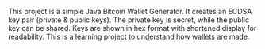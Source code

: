 This project is a simple Java Bitcoin Wallet Generator.
It creates an ECDSA key pair (private & public keys).
The private key is secret, while the public key can be shared.
Keys are shown in hex format with shortened display for readability.
This is a learning project to understand how wallets are made.
